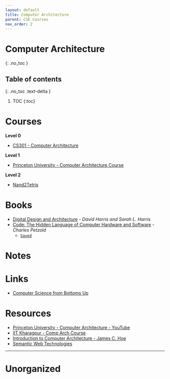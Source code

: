 ```yaml
---
layout: default
title: Computer Architecture
parent: CSE Courses
nav_order: 2
---
```


# Computer Architecture
{: .no_toc }

## Table of contents
{: .no_toc .text-delta }

1. TOC
{:toc}

# Courses

__Level 0__

- [CS301 - Computer Architecture](https://learn.saylor.org/course/view.php?id=71#)

__Level 1__

- [Princeton University - Computer Architecture Course](https://www.coursera.org/learn/comparch/home/welcome)

__Level 2__

- [Nand2Tetris](https://www.nand2tetris.org/course)

# Books

- [Digital Design and Architecture](https://cseweb.ucsd.edu/classes/wi20/cse140-b/Digital_Design_and_Computer_Architecture_2nd_edition.pdf) - *David Harris and Sarah L. Harris*
- [Code: The Hidden Language of Computer Hardware and Software](https://www.goodreads.com/book/show/44882.Code) - *Charles Petzold*
	- [`Saved`](chrome-extension://jhhclmfgfllimlhabjkgkeebkbiadflb/reader.html?filename=file%3A%2F%2F%2Fhome%2Frishi%2FDownloads%2FComputer%2520Science%2Fcode%2520the%2520hidden%2520language%2520of%2520computer%2520hardware%2520and%2520.epub)

# Notes

# Links

- [Computer Science from Bottoms Up](https://www.bottomupcs.com/)

# Resources

- [Princeton University - Computer Architecture - YouTube](https://www.youtube.com/watch?v=ZerbMpQODeI&list=PL2jykFOD1AWa-2gUmJyjQpEUIUEpnz9a9)
- [IIT Kharagpur - Comp Arch Course](https://www.youtube.com/watch?v=HXYhBCpDoVc&list=PLAPTMtRxw27aMpAaIH1ZZU6U1GwkXAJC-&)
- [Introduction to Computer Architecture - James C. Hoe](https://users.ece.cmu.edu/~jhoe/doku/doku.php?id=18-447_introduction_to_computer_architecture)
- [Semantic Web Technologies](https://open.hpi.de/courses/semanticweb/overview)

---

# Unorganized
